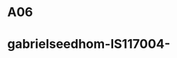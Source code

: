 # A06
<!DOCTYPE html>
<html lang="en">
<head>
    <meta charset="UTF-8">
    <title>my-first-webpage.html</title>
</head>
<body>
<h1>gabrielseedhom-IS117004- </h1>
</body>
</html>
